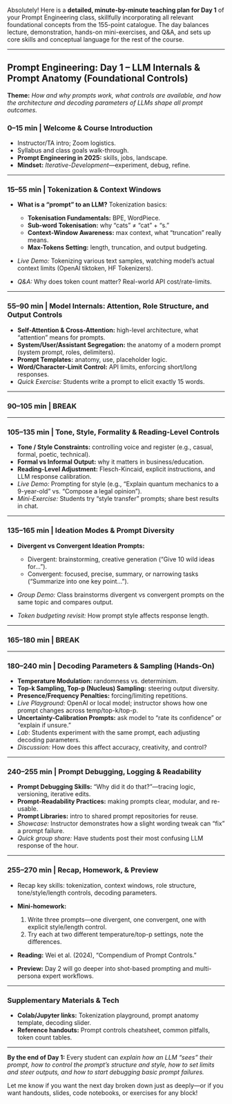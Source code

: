 Absolutely! Here is a **detailed, minute-by-minute teaching plan for Day 1** of your Prompt Engineering class, skillfully incorporating all relevant foundational concepts from the 155-point catalogue. The day balances lecture, demonstration, hands-on mini-exercises, and Q\&A, and sets up core skills and conceptual language for the rest of the course.

---

## **Prompt Engineering: Day 1 – LLM Internals & Prompt Anatomy (Foundational Controls)**

**Theme:**
*How and why prompts work, what controls are available, and how the architecture and decoding parameters of LLMs shape all prompt outcomes.*

### **0–15 min | Welcome & Course Introduction**

* Instructor/TA intro; Zoom logistics.
* Syllabus and class goals walk-through.
* **Prompt Engineering in 2025:** skills, jobs, landscape.
* **Mindset:** *Iterative-Development*—experiment, debug, refine.

---

### **15–55 min | Tokenization & Context Windows**

* **What is a “prompt” to an LLM?** Tokenization basics:

  * **Tokenisation Fundamentals:** BPE, WordPiece.
  * **Sub-word Tokenisation:** why “cats” ≠ “cat” + “s.”
  * **Context-Window Awareness:** max context, what “truncation” really means.
  * **Max-Tokens Setting:** length, truncation, and output budgeting.
* *Live Demo:* Tokenizing various text samples, watching model’s actual context limits (OpenAI tiktoken, HF Tokenizers).
* *Q\&A:* Why does token count matter? Real-world API cost/rate-limits.

---

### **55–90 min | Model Internals: Attention, Role Structure, and Output Controls**

* **Self-Attention & Cross-Attention:** high-level architecture, what “attention” means for prompts.
* **System/User/Assistant Segregation:** the anatomy of a modern prompt (system prompt, roles, delimiters).
* **Prompt Templates:** anatomy, use, placeholder logic.
* **Word/Character-Limit Control:** API limits, enforcing short/long responses.
* *Quick Exercise:* Students write a prompt to elicit exactly 15 words.

---

### **90–105 min | BREAK**

---

### **105–135 min | Tone, Style, Formality & Reading-Level Controls**

* **Tone / Style Constraints:** controlling voice and register (e.g., casual, formal, poetic, technical).
* **Formal vs Informal Output:** why it matters in business/education.
* **Reading-Level Adjustment:** Flesch-Kincaid, explicit instructions, and LLM response calibration.
* *Live Demo:* Prompting for style (e.g., “Explain quantum mechanics to a 9-year-old” vs. “Compose a legal opinion”).
* *Mini-Exercise:* Students try “style transfer” prompts; share best results in chat.

---

### **135–165 min | Ideation Modes & Prompt Diversity**

* **Divergent vs Convergent Ideation Prompts:**

  * Divergent: brainstorming, creative generation (“Give 10 wild ideas for…”).
  * Convergent: focused, precise, summary, or narrowing tasks (“Summarize into one key point…”).
* *Group Demo:* Class brainstorms divergent vs convergent prompts on the same topic and compares output.
* *Token budgeting revisit:* How prompt style affects response length.

---

### **165–180 min | BREAK**

---

### **180–240 min | Decoding Parameters & Sampling (Hands-On)**

* **Temperature Modulation:** randomness vs. determinism.
* **Top-k Sampling, Top-p (Nucleus) Sampling:** steering output diversity.
* **Presence/Frequency Penalties:** forcing/limiting repetitions.
* *Live Playground:* OpenAI or local model; instructor shows how one prompt changes across temp/top-k/top-p.
* **Uncertainty-Calibration Prompts:** ask model to “rate its confidence” or “explain if unsure.”
* *Lab*: Students experiment with the same prompt, each adjusting decoding parameters.
* *Discussion:* How does this affect accuracy, creativity, and control?

---

### **240–255 min | Prompt Debugging, Logging & Readability**

* **Prompt Debugging Skills:** “Why did it do that?”—tracing logic, versioning, iterative edits.
* **Prompt-Readability Practices:** making prompts clear, modular, and re-usable.
* **Prompt Libraries:** intro to shared prompt repositories for reuse.
* *Showcase:* Instructor demonstrates how a slight wording tweak can “fix” a prompt failure.
* *Quick group share:* Have students post their most confusing LLM response of the hour.

---

### **255–270 min | Recap, Homework, & Preview**

* Recap key skills: tokenization, context windows, role structure, tone/style/length controls, decoding parameters.
* **Mini-homework:**

  1. Write three prompts—one divergent, one convergent, one with explicit style/length control.
  2. Try each at two different temperature/top-p settings, note the differences.
* **Reading:** Wei et al. (2024), “Compendium of Prompt Controls.”
* **Preview:** Day 2 will go deeper into shot-based prompting and multi-persona expert workflows.

---

### **Supplementary Materials & Tech**

* **Colab/Jupyter links:** Tokenization playground, prompt anatomy template, decoding slider.
* **Reference handouts:** Prompt controls cheatsheet, common pitfalls, token count tables.

---

**By the end of Day 1:**
Every student can *explain how an LLM “sees” their prompt, how to control the prompt’s structure and style, how to set limits and steer outputs, and how to start debugging basic prompt failures.*

Let me know if you want the next day broken down just as deeply—or if you want handouts, slides, code notebooks, or exercises for any block!
